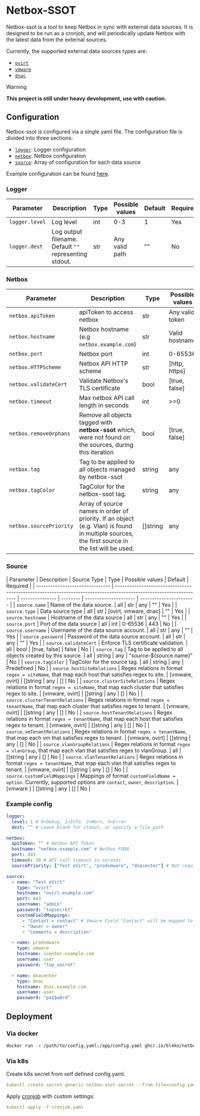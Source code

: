 # Netbox-SSOT

Netbox-ssot is a tool to keep Netbox in sync with external data sources.
It is designed to be run as a cronjob, and will periodically update Netbox
with the latest data from the external sources.

Currently, the supported external data sources types are:

- [`ovirt`](https://www.ovirt.org/)
- [`vmware`](https://www.vmware.com/products/vcenter.html)
- [`dnac`](https://www.cisco.com/site/us/en/products/networking/catalyst-center/index.html)

> [!WARNING]
> **This project is still under heavy development, use with caution.**

## Configuration

Netbox-ssot is configured via a single yaml file.
The configuration file is divided into three sections:

- [`logger`](#logger): Logger configuration
- [`netbox`](#netbox): Netbox configuration
- [`source`](#source): Array of configuration for each data source

Example configuration can be found [here](#example-config).

### Logger

| Parameter      | Description                                            | Type | Possible values | Default | Required |
| -------------- | ------------------------------------------------------ | ---- | --------------- | ------- | -------- |
| `logger.level` | Log level                                              | int  | 0-3             | 1       | Yes      |
| `logger.dest`  | Log output filename. Default `""` representing stdout. | str  | Any valid path  | ""      | No       |

### Netbox

| Parameter               | Description                                                                                                                                   | Type     | Possible values | Default       | Required |
| ----------------------- | --------------------------------------------------------------------------------------------------------------------------------------------- | -------- | --------------- | ------------- | -------- |
| `netbox.apiToken`       | apiToken to access netbox                                                                                                                     | str      | Any valid token | ""            | Yes      |
| `netbox.hostname`       | Netbox hostname (e.g `netbox.example.com`)                                                                                                    | str      | Valid hostname  | ""            | Yes      |
| `netbox.port`           | Netbox port                                                                                                                                   | int      | 0-65536         | 443           | No       |
| `netbox.HTTPScheme`     | Netbox API HTTP scheme                                                                                                                        | str      | [http, https]   | https         | No       |
| `netbox.validateCert`   | Validate Netbox's TLS certificate                                                                                                             | bool     | [true, false]   | false         | No       |
| `netbox.timeout`        | Max netbox API call length in seconds                                                                                                         | int      | >=0             | 30            | No       |
| `netbox.removeOrphans`  | Remove all objects tagged with **netbox-ssot** which, were not found on the sources, during this iteration                                    | bool     | [true, false]   | true          | No       |
| `netbox.tag`            | Tag to be applied to all objects managed by netbox-ssot                                                                                       | string   | any             | "netbox-ssot" | No       |
| `netbox.tagColor`       | TagColor for the netbox-ssot tag.                                                                                                             | string   | any             | "07426b"      | No       |
| `netbox.sourcePriority` | Array of source names in order of priority. If an object (e.g. Vlan) is found in multiple sources, the first source in the list will be used. | []string | any             | []            | No       |

### Source

| Parameter                       | Description                                                                                                        | Source Type     | Type     | Possible values       | Default                 | Required |
| ------------------------------- | ------------------------------------------------------------------------------------------------------------------ | --------------- | -------- | --------------------- | ----------------------- |
| `source.name`                   | Name of the data source.                                                                                           | all             | str      | any                   | ""                      | Yes      |
| `source.type`                   | Data source type                                                                                                   | all             | str      | [ovirt, vmware, dnac] | ""                      | Yes      |
| `source.hostname`               | Hostname of the data source                                                                                        | all             | str      | any                   | ""                      | Yes      |
| `source.port`                   | Port of the data source                                                                                            | all             | int      | 0-65536               | 443                     | No       |
| `source.username`               | Username of the data source account.                                                                               | all             | str      | any                   | ""                      | Yes      |
| `source.password`               | Password of the data source account.                                                                               | all             | str      | any                   | ""                      | Yes      |
| `source.validateCert`           | Enforce TLS certificate validation.                                                                                | all             | bool     | [true, false]         | false                   | No       |
| `source.tag`                    | Tag to be applied to all objects created by this source.                                                           | all             | string   | any                   | "source-${source.name}" | No       |
| `source.tagColor`               | TagColor for the source tag.                                                                                       | all             | string   | any                   | Predefined              | No       |
| `source.hostSiteRelations`      | Regex relations in format `regex = siteName`, that map each host that satisfies regex to site.                     | [vmware, ovirt] | []string | any                   | []                      | No       |
| `source.clusterSiteRelations`   | Regex relations in format `regex = siteName`, that map each cluster that satisfies regex to site.                  | [vmware, ovirt] | []string | any                   | []                      | No       |
| `source.clusterTenantRelations` | Regex relations in format `regex = tenantName`, that map each cluster that satisfies regex to tenant.              | [vmware, ovirt] | []string | any                   | []                      | No       |
| `source.hostTenantRelations`    | Regex relations in format `regex = tenantName`, that map each host that satisfies regex to tenant.                 | [vmware, ovirt] | []string | any                   | []                      | No       |
| `source.vmTenantRelations`      | Regex relations in format `regex = tenantName`, that map each vm that satisfies regex to tenant.                   | [vmware, ovirt] | []string | any                   | []                      | No       |
| `source.vlanGroupRelations`     | Regex relations in format `regex = vlanGroup`, that map each vlan that satisfies regex to vlanGroup.               | all             | []string | any                   | []                      | No       |
| `source.vlanTenantRelations`    | Regex relations in format `regex = tenantName`, that map each vlan that satisfies regex to tenant.                 | [vmware, ovirt] | []string | any                   | []                      | No       |
| `source.customFieldMappings`    | Mappings of format `customFieldName = option`. Currently, supported options are `contact`, `owner`, `description`. | [vmware ]       | []string | any                   | []                      | No       |

### Example config

```yaml
logger:
  level: 1 # 0=Debug, 1=Info, 2=Warn, 3=Error
  dest: "" # Leave blank for stdout, or specify a file path

netbox:
  apiToken: "" # Netbox API Token
  hostname: "netbox.example.com" # Netbox FQDN
  port: 443
  timeout: 30 # API call timeout in seconds
  sourcePriority: ["Test oVirt", "prodvmware", "dnacenter"] # Not required, but recommended

source:
  - name: "Test oVirt"
    type: "ovirt"
    hostname: "ovirt.example.com"
    port: 443
    username: "admin"
    password: "topsecret"
    customFieldMappings:
      - "Contact = contact" # Vmware Field "Contact" will be mapped to Netbox Contact object
      - "Owner = owner"
      - "Comments = description"

  - name: prodvmware
    type: vmware
    hostname: vcenter.example.com
    username: user
    password: "top_secret"

  - name: dnacenter
    type: dnac
    hostname: dnac.example.com
    username: user
    password: "pa$$w0rd"
```


## Deployment

### Via docker

```bash
docker run -v /path/to/config.yaml:/app/config.yaml ghcr.io/bl4ko/netbox-ssot
```

### Via k8s

Create k8s secret from self defined config.yaml:

```yaml
kubectl create secret generic netbox-ssot-secret --from-file=config.yaml
```

Apply [cronjob](./k8s/cronjob.yaml) with custom settings:

```yaml
kubectl apply -f cronjob.yaml
```
